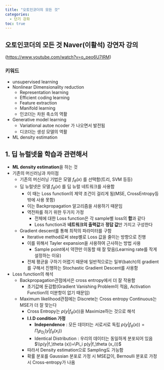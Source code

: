 ```yaml
---
title: "오토인코더의 모든 것"
categories: 
  - 단기 강좌
toc: true
---
```

## 오토인코더의 모든 것 Naver(이활석) 강연자 강의
(https://www.youtube.com/watch?v=o_peo6U7IRM)

### 키워드
- unsupervised learning
- Nonlinear Dimensionality reduction
	- Representation learning
	- Efficient coding learning
	- Feature extraction
	- Manifold learning
  	- 인코더는 차원 축소의 역활
- Generative model learning
	- Variational autoe ncoder 가 나오면서 발전됨
	- 디코더는 생성 모델의 역활
- ML density estimation

## 1. 딥 뉴럴넷을 학습과 관련해서
- **ML  density estimation**을 하는 것
- 기존의 머신러닝과 차이점
  - 기존의 머신러닝 기법은 모델 $f_\theta(x)$ 를 선택함(트리, SVM 등등)
  - 딥 뉴럴넷은 모델 $f_\theta(x)$ 를 딥 뉴럴 네트워크를 사용함
    - 이 때는 Loss function의 제약 조건이 걸리게 됨(MSE, CrossEntropy등밖에 사용 못함)
    - 이는 Backpropagation 알고리즘을 사용하기 때문임
    - 역전파를 하기 위한 두가지 가정
      - 전체에 대한 Loss function은 각 sample별 loss의 **합**과 같다
      - Loss function과 **네트워크의 출력값**과 **정답 값**만 가지고 구성한다
  - Gradient descent를 통해 최적의 파라미터를 구함
    - Iterative method로써 step별로 Loss 값을 줄이는 방향으로 진행
    - 이를 위해서 Tayler expansion을 사용하여 근사하는 방법 사용
      - Sample point에서 약깐만 이동할 때 잘 맞음(Learning rate를 작게 설정하는 이유)
    - 전체 평균을 구하기 어렵기 때문에 일반적으로는 일부(batch)의 gradient를 구해서 진행하는 Stochastic Gradient Descent를 사용함
- Loss function의 해석
  -  Backpropagation관점에서은 cross entropy에서 더 잘 작용함
     - 초기값에 둔감함(Gradient Vanishing Problem이 적음, Activation Function의 미분항이 없기 때문임)
  -  Maximum likelihood관점에는 Discrete는 Cross entropy Continuous는 MSE가 더 잘 맞는다
     -  Cross Entropy는 $p(y|f_\theta (x))$을 Maximize하는 것으로 해석
     - **I.I.D condition 가정**
       - **Independence** : 모든 데이터는 서로서로 독립
  $p(y|f_\theta (x))=\Pi_i p_{D_i}(y|f_\theta (x_i))$
       - Identical Distribution : 우리의 데이터는 동일하게 분포되어 있음
  $\\p(y|f_\theta (x))=\Pi_i p(y|f_\theta (x_i))$
     -  따라서 Density estimation으로 Sampling도 가능함
     - 확률 분포를 Gaussian 분포로 가정 시 MSE값이, Bernoulli 분포로 가정 시 Cross-entropy가 나옴